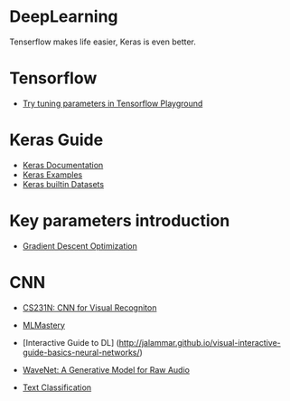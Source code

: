 # DeepLearning
Tenserflow makes life easier, Keras is even better.
# Tensorflow
* [Try tuning parameters in Tensorflow Playground](http://playground.tensorflow.org)

# Keras Guide
* [Keras Documentation](https://keras.io/optimizers/)
* [Keras Examples](https://github.com/keras-team/keras/blob/master/examples/mnist_mlp.py)
* [Keras builtin Datasets](https://keras.io/datasets/)

# Key parameters introduction
* [Gradient Descent Optimization](http://ruder.io/optimizing-gradient-descent/index.html#rmsprop)

# CNN 

* [CS231N: CNN for Visual Recogniton](http://cs231n.github.io/neural-networks-1/#actfun)
* [MLMastery](https://machinelearningmastery.com/category/deep-learning/)
* [Interactive Guide to DL] (http://jalammar.github.io/visual-interactive-guide-basics-neural-networks/)

* [WaveNet: A Generative Model for Raw Audio](https://deepmind.com/blog/wavenet-generative-model-raw-audio/)
* [Text Classification](http://www.wildml.com/2015/12/implementing-a-cnn-for-text-classification-in-tensorflow/)






